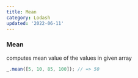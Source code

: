 ```yaml
---
title: Mean
category: Lodash
updated: '2022-06-11'
---
```


### Mean

computes mean value of the values in given array

```js
_.mean([5, 10, 85, 100]); // => 50
```
